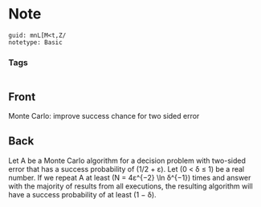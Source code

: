 # Note
```
guid: mnL[M<t,Z/
notetype: Basic
```

### Tags
```
```

## Front
Monte Carlo: improve success chance for two sided error

## Back
Let A be a Monte Carlo algorithm for a decision problem
with two-sided error that has a success probability of \(1/2 + ε\). Let \(0 < δ ≤ 1\)
be a real number.
If we repeat A at least \(N = 4ε^{−2} \ln δ^{−1}\) times and answer with the majority
of results from all executions, the resulting algorithm will have a success
probability of at least \(1 − δ\).

